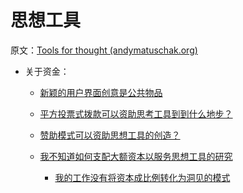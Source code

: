 # 思想工具

原文：[Tools for thought (andymatuschak.org)](https://notes.andymatuschak.org/z5YhNc8HVKxjg9a3h3SeCyKqnNDFgiY6WGrM)

- 关于资金：

  - [新颖的用户界面创意是公共物品](https://notes.andymatuschak.org/zXseK39g1SHgQvMXLbnaB1AUZ2WL5ffDzsbZ)

  - [平方投票式拨款可以资助思考工具到到什么地步？](https://notes.andymatuschak.org/z2znyciwTKuthTj6cReuPpHX37odgwjvTZrWG)

  - [赞助模式可以资助思想工具的创造？](https://notes.andymatuschak.org/z7yW6uFDGHgKUruzdj7Le6GNRkvm2b7Db313c)

  - [我不知道如何支配大额资本以服务思想工具的研究](https://notes.andymatuschak.org/z7RWaai8pAwgYzNnVtPxC85y6nizduVZb72ev)

    - [我的工作没有将资本成比例转化为洞见的模式](https://notes.andymatuschak.org/z4y4HxeQ4GuD7rz6wmBesYwDZDj9LZVyNuc7j)